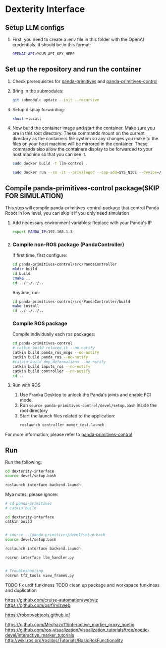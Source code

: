 # Dexterity Interface

## Setup LLM configs
1. First, you need to create a .env file in this folder with the OpenAI credentials. It should be in this format:
    ```bash
    OPENAI_API=YOUR_API_KEY_HERE
    ```



## Set up the repository and run the container
1. Check prerequisites for [panda-primitives](https://github.com/Wisc-HCI/panda-primitives) and [panda-primitives-control](https://github.com/Wisc-HCI/panda-primitives-control)
   
2. Bring in the submodules:
    ```bash
    git submodule update --init --recursive
    ```
3. Setup display forwarding:
    ```bash
    xhost +local:
    ```
4. Now  build the container image and start the container. Make sure you are in this root directory. These commands mount on the current directory as the containers file system so any changes you make to the files on your host machine will be mirrored in the container. These commands also allow the containers display to be forwarded to your host machine so that you can see it.
    ```bash
    sudo docker build -t llm-control .

    sudo docker run --rm -it --privileged --cap-add=SYS_NICE --device=/dev/input/event* --env DISPLAY=$DISPLAY -v /tmp/.X11-unix:/tmp/.X11-unix -v $(pwd):/workspace --net=host llm-control
    ```

## Compile panda-primitives-control package(SKIP FOR SIMULATION)
This step will compile panda-primitives-control package that control Panda Robot in low level, you can skip it if you only need simulation

1. Add necessary environment variables: Replace with your Panda's IP
    ```bash
    export PANDA_IP=192.168.1.3
    ```
2. ### Compile non-ROS package (PandaController)

    If first time, first configure:
    ```bash
    cd panda-primitives-control/src/PandaController
    mkdir build
    cd build
    cmake ..
    cd ../../../..
    ```

    Anytime, run:
    ```bash
    cd panda-primitives-control/src/PandaController/build
    make install
    cd ../../../..
    ```

    ### Compile ROS package
    Compile individually each ros packages:
    ```bash
    cd panda-primitives-control
    # catkin build relaxed_ik --no-notify
    catkin build panda_ros_msgs --no-notify
    catkin build panda_ros --no-notify
    #catkin build dmp_deformations --no-notify
    catkin build inputs_ros --no-notify
    catkin build controller --no-notify
    cd ..
    ```
3. Run with ROS
    1. Use Franka Desktop to unlock the Panda's joints and enable FCI mode.
    2. Run `source panda-primitives-control/devel/setup.bash` inside the root directory
    3. Start the launch files related to the application:
		```bash
		roslaunch controller mover_test.launch
		```
For more information, please refer to [panda-primitives-control](https://github.com/Wisc-HCI/panda-primitives-control)

## Run
Run the following:
```bash
cd dexterity-interface
source devel/setup.bash

roslaunch interface backend.launch


```





Mya notes, please ignore:
```bash
# cd panda-primitives
# catkin build

cd dexterity-interface
catkin build


# source ../panda-primitives/devel/setup.bash
source devel/setup.bash

roslaunch interface backend.launch

rosrun interface llm_handler.py


# Troubleshooting
rosrun tf2_tools view_frames.py
```


TODO fix urdf funkiness 
TODO clean up package and workspace funkiness and duplication

https://github.com/cruise-automation/webviz
https://github.com/osrf/rvizweb

https://robotwebtools.github.io/

https://github.com/Mechazo11/interactive_marker_proxy_noetic
https://github.com/ros-visualization/visualization_tutorials/tree/noetic-devel/interactive_marker_tutorials
http://wiki.ros.org/roslibjs/Tutorials/BasicRosFunctionality


